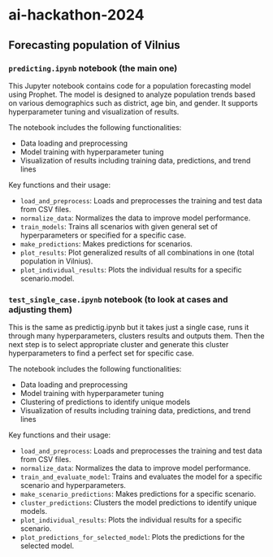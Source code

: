 # ai-hackathon-2024

## Forecasting population of Vilnius

### `predicting.ipynb` notebook (the main one)

This Jupyter notebook contains code for a population forecasting model using Prophet. 
The model is designed to analyze population trends based on various demographics such as district, age bin, and gender. 
It supports hyperparameter tuning and visualization of results.

The notebook includes the following functionalities:
- Data loading and preprocessing
- Model training with hyperparameter tuning
- Visualization of results including training data, predictions, and trend lines

Key functions and their usage:
- `load_and_preprocess`: Loads and preprocesses the training and test data from CSV files.
- `normalize_data`: Normalizes the data to improve model performance.
- `train_models`: Trains all scenarios with given general set of hyperparameters or specified for a specific case.
- `make_predictions`: Makes predictions for scenarios.
- `plot_results`: Plot generalized results of all combinations in one (total population in Vilnius).
- `plot_individual_results`: Plots the individual results for a specific scenario.model.


### `test_single_case.ipynb` notebook (to look at cases and adjusting them)

This is the same as predictig.ipynb but it takes just a single case, runs it through many hyperparameters, clusters results and outputs them. Then the next step is to select appropriate cluster and generate this cluster hyperparameters to find a perfect set for specific case.

The notebook includes the following functionalities:
- Data loading and preprocessing
- Model training with hyperparameter tuning
- Clustering of predictions to identify unique models
- Visualization of results including training data, predictions, and trend lines

Key functions and their usage:
- `load_and_preprocess`: Loads and preprocesses the training and test data from CSV files.
- `normalize_data`: Normalizes the data to improve model performance.
- `train_and_evaluate_model`: Trains and evaluates the model for a specific scenario and hyperparameters.
- `make_scenario_predictions`: Makes predictions for a specific scenario.
- `cluster_predictions`: Clusters the model predictions to identify unique models.
- `plot_individual_results`: Plots the individual results for a specific scenario.
- `plot_predictions_for_selected_model`: Plots the predictions for the selected model.
